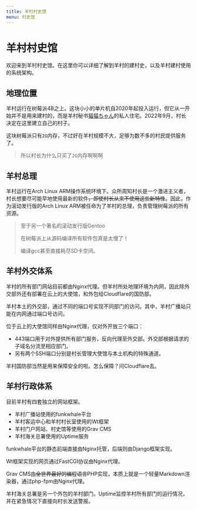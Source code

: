 ```yaml
---
title: 羊村村史馆
menu: 村史馆
---
```


# 羊村村史馆

欢迎来到羊村村史馆。在这里你可以详细了解到羊村的建村史，以及羊村建村使用的系统架构。

## 地理位置

羊村运行在树莓派4B之上。这块小小的单片机自2020年起投入运行，但它从一开始并不是用来建村的，而是羊村秘书[猫猫ちゃん](https://github.com/qzlzdy/Neko-Chan2.git)的私人住宅。2022年9月，村长决定在这里建立自己的村子。

这块树莓派只有`2G`内存，不过好在羊村规模不大，足够为数不多的村民提供服务了。

> 所以村长为什么只买了`2G`内存啊啊啊

## 羊村总理

羊村运行在Arch Linux ARM操作系统环境下。众所周知村长是一个激进主义者，村长想要尽可能早地使用最新的软件~~，即使村长从来不使用这些新特性~~。因此，作为滚动发行版的Arch Linux ARM被任命为了羊村的总理，负责管理树莓派的所有资源。

> 至于另一个著名的滚动发行版Gentoo
> 
> 在树莓派上从源码编译所有软件包真是太慢了！
> 
> 编译gcc甚至直接耗尽SD卡空间。

## 羊村外交体系

羊村的所有部门网站目前都由Nginx代理。但羊村所处地理环境为内网，因此除外交部外还有部署在云上的大使馆，和外包给Cloudflare的国防部。

羊村本土的外交部，通过不同的端口号实现不同部门的访问。其中，羊村广播站只能在内网通过端口号访问。

位于云上的大使馆同样由Nginx代理，仅对外开放三个端口：

- 443端口用于对外提供所有部门服务，反向代理至外交部。外交部根据请求的子域名分流至相应部门。
- 另有两个SSH端口分别是村长管理大使馆与本土机构的特殊通道。

羊村国防部当然是用来保障安全的啦。怎么保障？问Cloudflare去。

## 羊村行政体系

目前羊村有四套独立的网站框架。

- 羊村广播站使用的funkwhale平台
- 羊村客运中心和羊村村长室使用的Wt框架
- 羊村门户网站、村史馆等使用的Grav CMS
- 羊村海关总署使用的Uptime服务

funkwhale平台的静态前端直接由Nginx托管，后端则由Django框架实现。

Wt框架实现的网页通过FastCGI协议由Nginx代理。

Grav CMS由~~全世界最好的编程语言~~PHP实现，本质上就是一个轻量Markdown渲染器，通过php-fpm由Nginx代理。

羊村海关总署是另一个外包的羊村部门。Uptime监控羊村所有部门的运行情况，并在紧急情况下直接向村长发送警报。
